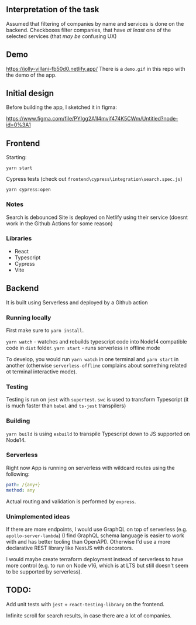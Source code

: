 ## Interpretation of the task

Assumed that filtering of companies by name and services is done on the backend.
Checkboxes filter companies, that have _at least_ one of the selected services (that _may be_ confusing UX)

## Demo

https://jolly-villani-fb50d0.netlify.app/
There is a `demo.gif` in this repo with the demo of the app.

## Initial design

Before building the app, I sketched it in figma:

https://www.figma.com/file/PYIgg2A1l4mvjf474K5CWm/Untitled?node-id=0%3A1

## Frontend

Starting:

```
yarn start
```

Cypress tests (check out `frontend\cypress\integration\search.spec.js`)

```
yarn cypress:open
```

### Notes

Search is debounced
Site is deployed on Netlify using their service (doesnt work in the Github Actions for some reason)

### Libraries

- React
- Typescript
- Cypress
- Vite

## Backend

It is built using Serverless and deployed by a Github action

### Running locally

First make sure to `yarn install`.

`yarn watch` - watches and rebuilds typescript code into Node14 compatible code in `dist` folder.
`yarn start` - runs serverless in offline mode

To develop, you would run `yarn watch` in one terminal and `yarn start` in another (otherwise `serverless-offline` complains about something related ot terminal interactive mode).

### Testing

Testing is run on `jest` with `supertest`.
`swc` is used to transform Typescript (it is much faster than `babel` and `ts-jest` transpilers)

### Building

`yarn build` is using `esbuild` to transpile Typescript down to JS supported on Node14.

### Serverless

Right now App is running on serverless with wildcard routes using the following:

```yaml
path: /{any+}
method: any
```

Actual routing and validation is performed by `express`.

### Unimplemented ideas

If there are more endpoints, I would use GraphQL on top of serverless (e.g. `apollo-server-lambda`) (I find GraphQL schema language is easier to work with and has better tooling than OpenAPI). Otherwise I'd use a more declarative REST library like NestJS with decorators.

I would maybe create terraform deployment instead of serverless to have more control (e.g. to run on Node v16, which is at LTS but still doesn't seem to be supported by serverless).

## TODO:

Add unit tests with `jest` + `react-testing-library` on the frontend.

Infinite scroll for search results, in case there are a lot of companies.
